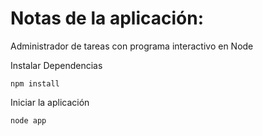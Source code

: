 # Notas de la aplicación:
Administrador de tareas con programa interactivo en Node

Instalar Dependencias
```
npm install
```

Iniciar la aplicación
```
node app
```